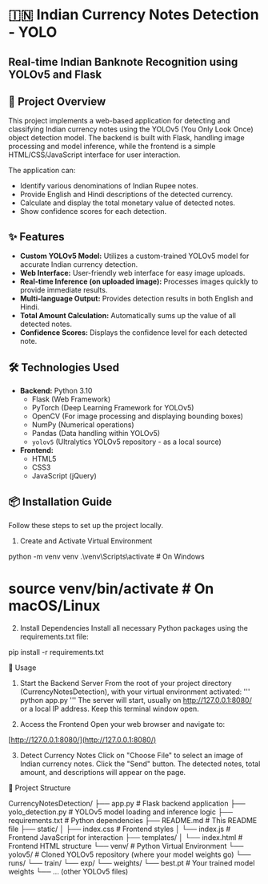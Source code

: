 # 🇮🇳 Indian Currency Notes Detection - YOLO

## Real-time Indian Banknote Recognition using YOLOv5 and Flask

## 🚀 Project Overview

This project implements a web-based application for detecting and classifying Indian currency notes using the YOLOv5 (You Only Look Once) object detection model. The backend is built with Flask, handling image processing and model inference, while the frontend is a simple HTML/CSS/JavaScript interface for user interaction.

The application can:
* Identify various denominations of Indian Rupee notes.
* Provide English and Hindi descriptions of the detected currency.
* Calculate and display the total monetary value of detected notes.
* Show confidence scores for each detection.

## ✨ Features

* **Custom YOLOv5 Model:** Utilizes a custom-trained YOLOv5 model for accurate Indian currency detection.
* **Web Interface:** User-friendly web interface for easy image uploads.
* **Real-time Inference (on uploaded image):** Processes images quickly to provide immediate results.
* **Multi-language Output:** Provides detection results in both English and Hindi.
* **Total Amount Calculation:** Automatically sums up the value of all detected notes.
* **Confidence Scores:** Displays the confidence level for each detected note.

## 🛠️ Technologies Used

* **Backend:** Python 3.10
    * Flask (Web Framework)
    * PyTorch (Deep Learning Framework for YOLOv5)
    * OpenCV (For image processing and displaying bounding boxes)
    * NumPy (Numerical operations)
    * Pandas (Data handling within YOLOv5)
    * `yolov5` (Ultralytics YOLOv5 repository - as a local source)
* **Frontend:**
    * HTML5
    * CSS3
    * JavaScript (jQuery)

## 📦 Installation Guide

Follow these steps to set up the project locally.

1. Create and Activate Virtual Environment

python -m venv venv
.\venv\Scripts\activate # On Windows
# source venv/bin/activate # On macOS/Linux

2. Install Dependencies
Install all necessary Python packages using the requirements.txt file:

pip install -r requirements.txt


🚀 Usage
1. Start the Backend Server
From the root of your project directory (CurrencyNotesDetection), with your virtual environment activated:
'''
python app.py
'''
The server will start, usually on http://127.0.0.1:8080/ or a local IP address. Keep this terminal window open.

2. Access the Frontend
Open your web browser and navigate to:

[http://127.0.0.1:8080/](http://127.0.0.1:8080/)

3. Detect Currency Notes
Click on "Choose File" to select an image of Indian currency notes.
Click the "Send" button.
The detected notes, total amount, and descriptions will appear on the page.

📂 Project Structure

CurrencyNotesDetection/
├── app.py                  # Flask backend application
├── yolo_detection.py       # YOLOv5 model loading and inference logic
├── requirements.txt        # Python dependencies
├── README.md               # This README file
├── static/
│   ├── index.css           # Frontend styles
│   └── index.js            # Frontend JavaScript for interaction
├── templates/
│   └── index.html          # Frontend HTML structure
└── venv/                   # Python Virtual Environment
└── yolov5/                 # Cloned YOLOv5 repository (where your model weights go)
    └── runs/
        └── train/
            └── exp/
                └── weights/
                    └── best.pt  # Your trained model weights
    └── ... (other YOLOv5 files)